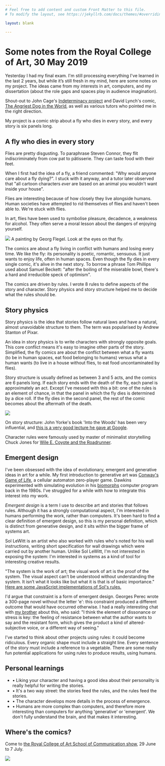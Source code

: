 ```yaml
---
# Feel free to add content and custom Front Matter to this file.
# To modify the layout, see https://jekyllrb.com/docs/themes/#overriding-theme-defaults

layout: blank

---
```


# Some notes from the Royal College of Art, 30 May 2019

 Yesterday I had my final exam. I'm still processing everything I've learned in the last 2 years, but while it’s still fresh in my mind, here are some notes on my project. The ideas came from my interests in art, computers, and my dissertation (about the role gaps and spaces play in audience imagination).

 Shout-out to John Cage's [Indeterminacy project](https://en.wikipedia.org/wiki/Indeterminacy_(music)) and David Lynch's comic, [The Angriest Dog in the World](http://www.lynchnet.com/angrydog/), as well as various tutors who pointed me in the right direction.

 My project is a comic strip about a fly who dies in every story, and every story is six panels long.

## A fly who dies in every story

Flies are pretty disgusting. To paraphrase Steven Connor, they flit indiscriminately from cow pat to pâtisserie. They can taste food with their feet.

When I first had the idea of a fly, a friend commented: "Why would anyone care about a fly dying?". I stuck with it anyway, and a tutor later observed that "all cartoon characters *ever* are based on an animal you wouldn't want inside your house".

Flies are interesting because of how closely they live alongside humans. Human societies have attempted to rid themselves of flies and haven't been able to. We're stuck with flies.

In art, flies have been used to symbolise pleasure, decadence, a weakness for alcohol. They often serve a moral lesson about the dangers of enjoying yourself.

![](assets/images/georg-flegel.jpg)
A painting by Georg Flegel. Look at the eyes on that fly.

The comics are about a fly living in conflict with humans and losing every time. We like the fly: its personality is poetic, romantic, sensuous. It just wants to enjoy life, often in human spaces. Even though the fly dies in every single comic, it's alive in the next story. To borrow a phrase Tom Phillips used about Samuel Beckett: "after the boiling of the miserable bowl, there's a hard and irreducible speck of optimism".

The comics are driven by rules. I wrote 8 rules to define aspects of the story and character. Story physics and story structure helped me to decide what the rules should be.


## Story physics

Story physics is the idea that stories follow natural laws and have a natural, almost unavoidable structure to them. The term was popularised by Andrew Stanton of Pixar.

An idea in story physics is to write characters with strongly opposite goals. This core conflict means it's easy to imagine other parts of the story. Simplified, the fly comics are about the conflict between what a fly wants (to be in human spaces, eat food belonging to humans) versus what a human wants (to live in a house without flies, to eat food uncontaminated by flies).

Story structure is usually defined as between 3 and 5 acts, and the comics are 6 panels long. If each story ends with the death of the fly, each panel is approximately an act. Except I've messed with this a bit: one of the rules is an element of chance, in that the panel in which the fly dies is determined by a dice roll. If the fly dies in the second panel, the rest of the comic becomes about the aftermath of the death.  


![](assets/images/flyvshuman.png)

On story structure: John Yorke's book 'Into the Woods' has been very influential, and [this is a very good lecture he gave at Google](https://www.youtube.com/watch?v=P0UZHUnB5pQ).

Character rules were famously used by master of minimalist storytelling Chuck Jones for [Wile E. Coyote and the Roadrunner](https://www.vox.com/2015/3/5/8157519/chuck-jones-rules-for-roadrunner-coyote).


## Emergent design

I've been obsessed with the idea of evolutionary, emergent and generative ideas in art for a while. My first introduction to generative art was [Conway's Game of Life](https://en.wikipedia.org/wiki/Conway%27s_Game_of_Life), a cellular automaton zero-player game.  Dawkins experimented with simulating evolution in his [biomorphs](https://www.newscientist.com/article/2093366-richard-dawkinss-biomorphs-come-back-to-life/) computer program back in the 1980s. I've struggled for a while with how to integrate this interest into my work.

*Emergent design* is a term I use to describe art and stories that follows rules. Although it has a strongly computational aspect, I'm interested in humans performing the work, rather than computers. It's been hard to find a clear definition of emergent design, so this is my personal definition, which is distinct from generative design, and it sits within the bigger frame of systems art.

Sol LeWitt is an artist who also worked with rules who's noted for his wall instructions, writing short specification for wall drawings which were carried out by another human.  Unlike Sol LeWitt, I'm not interested in exposing the system: I'm interested in systems as a kind of tool for interesting creative results.

 "The system is the work of art; the visual work of art is the proof of the system. The visual aspect can’t be understood without understanding the system. It isn’t what it looks like but what it is that is of basic importance."  [Here are some JavaScript implementations of Sol's rules.](http://solvingsol.com/solutions/)


I'd argue that constraint is a form of emergent design. Georges Perec wrote a 300-page novel without the letter 'e': this constraint produced a different outcome that would have occurred otherwise. I had a really interesting chat with [my brother](https://erghargh.com/) about this, who said: "I think the element of dissonance or stress is key: the feeling of resistance between what the author wants to say and the resistant form, which gives the product a kind of altered-subjective voice, or a different way of seeing."

I've started to think about other projects using rules: it could become ridiculous. Every organic shape must include a straight line. Every sentence of the story must include a reference to a vegetable. There are some really fun potential applications for using rules to produce results, using humans.

## Personal learnings

* • Liking your character and having a good idea about their personality is really helpful for writing the stories.
* • It's a two way street: the stories feed the rules, and the rules feed the stories.
* • The character develops more details in the process of emergence.
* • Humans are more complex than computers, and therefore more interesting than computers for anything 'generative' or 'emergent'.  We don't fully understand the brain, and that makes it interesting.

## Where's the comics?

Come to [the Royal College of Art School of Communication show](https://www.rca.ac.uk/news-and-events/events/show-2019/), 29 June to 7 July.

![](assets/images/hotel-frame-2.png)
